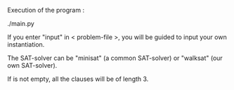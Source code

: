 Execution of the program :

./main.py <problem-file> <final-result-file> <SAT-solver> <sat-To-3-Sat>

If you enter "input" in < problem-file >, you will be guided to input your own instantiation.

The SAT-solver can be "minisat" (a common SAT-solver) or "walksat" (our own SAT-solver).

If <sat-To-3-Sat> is not empty, all the clauses will be of length 3.

